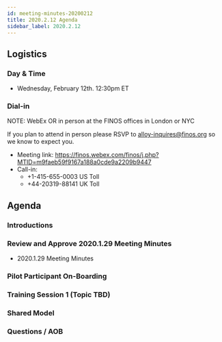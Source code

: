 ```yaml
---
id: meeting-minutes-20200212
title: 2020.2.12 Agenda
sidebar_label: 2020.2.12
---
```


## Logistics 
### Day & Time
* Wednesday, February 12th. 12:30pm ET

### Dial-in
NOTE: WebEx OR in person at the FINOS offices in London or NYC

If you plan to attend in person please RSVP to alloy-inquires@finos.org so we know to expect you.

* Meeting link: https://finos.webex.com/finos/j.php?MTID=m9faeb59f9167a188a0cde9a2209b9447
* Call-in: 
    * +1-415-655-0003 US Toll
    * +44-20319-88141 UK Toll

## Agenda
### Introductions

### Review and Approve 2020.1.29 Meeting Minutes
* 2020.1.29 Meeting Minutes

### Pilot Participant On-Boarding

### Training Session 1 (Topic TBD)

### Shared Model

### Questions / AOB